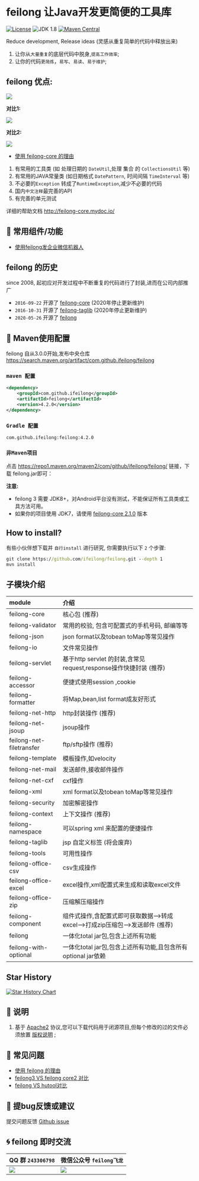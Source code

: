 feilong 让Java开发更简便的工具库
================

[![License](http://img.shields.io/:license-apache-blue.svg)](http://www.apache.org/licenses/LICENSE-2.0.html)
![JDK 1.8](https://img.shields.io/badge/JDK-1.8-green.svg "JDK 1.8")
[![Maven Central](https://img.shields.io/maven-central/v/com.github.ifeilong/feilong.svg?label=Maven%20Central)](https://search.maven.org/search?q=g:%22com.github.ifeilong%22%20AND%20a:%22feilong%22)

Reduce development, Release ideas (灵感从重复简单的代码中释放出来)

1. 让你从`大量重复`的底层代码中脱身,`提高工作效率`;
1. 让你的代码`更简炼`，`易写`、`易读`、`易于维护`;

## feilong 优点:

![](http://i.imgur.com/NCuo13D.png)

**对比1:**

![](http://i.imgur.com/rJnESSq.png)

**对比2:**

![](http://i.imgur.com/FG9ty3Q.png)

- [使用 feilong-core 的理由](https://github.com/ifeilong/feilong/wiki/Reasons-for-use-feilong-core)

1. 有常用的工具类 (如 处理日期的 `DateUtil`,处理 集合 的 `CollectionsUtil` 等)
1. 有常用的JAVA常量类 (如日期格式 `DatePattern`, 时间间隔 `TimeInterval` 等)
1. 不必要的`Exception` 转成了`RuntimeException`,减少不必要的代码
1. 国内`中文注释`最完善的API
1. 有完善的单元测试

详细的帮助文档 http://feilong-core.mydoc.io/


## :memo: 常用组件/功能

- [使用feilong发企业微信机器人](https://github.com/ifeilong/feilong/wiki/使用feilong发企业微信机器人)


## feilong 的历史

since 2008, 起初应对开发过程中不断重复的代码进行了封装,进而在公司内部推广

- `2016-09-22` 开源了 [feilong-core](https://www.oschina.net/p/feilong-core) (2020年停止更新维护)
- `2016-10-31` 开源了 [feilong-taglib](https://www.oschina.net/p/feilong-taglib) (2020年停止更新维护)
- `2020-05-26` 开源了 [feilong](https://www.oschina.net/p/feilong) 


## :dragon: Maven使用配置

feilong 自从3.0.0开始,发布中央仓库 https://search.maven.org/artifact/com.github.ifeilong/feilong

### `maven 配置` 

```XML
<dependency>
	<groupId>com.github.ifeilong</groupId>
	<artifactId>feilong</artifactId>
	<version>4.2.0</version>
</dependency>
```

### `Gradle 配置` 

```
com.github.ifeilong:feilong:4.2.0
```

### `非Maven项目`

点击 https://repo1.maven.org/maven2/com/github/ifeilong/feilong/ 链接，下载 feilong.jar即可：

**注意:**
- feilong 3 需要 JDK8+，对Android平台没有测试，不能保证所有工具类或工具方法可用。 
- 如果你的项目使用 JDK7，请使用 [feilong-core 2.1.0](https://github.com/ifeilong/feilong-core)  版本

## How to install?

有些小伙伴想下载并 `自行install` 进行研究, 你需要执行以下 `2` 个步骤:

```bat
git clone https://github.com/ifeilong/feilong.git --depth 1
mvn install
```
## 子模块介绍

module | 介绍
:----  | :---------
feilong-core |  核心包 (推荐)
feilong-validator |  常用的校验, 包含可配置式的手机号码, 邮编等等
feilong-json  | json format以及tobean toMap等常见操作
feilong-io | 文件常见操作 
feilong-servlet | 基于http servlet 的封装,含常见request,response操作快捷封装  (推荐)
feilong-accessor | 便捷式使用session ,cookie
feilong-formatter | 将Map,bean,list format成友好形式
feilong-net-http | http封装操作  (推荐)
feilong-net-jsoup | jsoup操作
feilong-net-filetransfer | ftp/sftp操作   (推荐)
feilong-template | 模板操作,如velocity
feilong-net-mail | 发送邮件,接收邮件操作
feilong-net-cxf | cxf操作
feilong-xml  | xml format以及tobean toMap等常见操作
feilong-security | 加密解密操作
feilong-context | 上下文操作  (推荐)
feilong-namespace | 可以spring xml 来配置的便捷操作
feilong-taglib | jsp 自定义标签 (将会废弃)
feilong-tools | 可用性操作
feilong-office-csv | csv生成操作
feilong-office-excel | excel操作,xml配置式来生成和读取excel文件
feilong-office-zip | 压缩解压缩操作
feilong-component  | 组件式操作,含配置式即可获取数据-->转成excel-->打成zip压缩包-->发送邮件   (推荐)
feilong | 一体化total jar包,包含上述所有功能
feilong-with-optional | 一体化total jar包,包含上述所有功能,且包含所有optional jar依赖

## Star History

[![Star History Chart](https://api.star-history.com/svg?repos=ifeilong/feilong&type=Timeline)](https://star-history.com/#ifeilong/feilong&Timeline)

## :memo: 说明

1. 基于 [Apache2](https://www.apache.org/licenses/LICENSE-2.0) 协议,您可以下载代码用于闭源项目,但每个修改的过的文件必须放置 [版权说明](https://github.com/ifeilong/feilong/blob/master/LICENSE) ;

## :memo: 常见问题

- [使用 feilong 的理由](https://github.com/ifeilong/feilong/wiki/Reasons-for-use-feilong-core)
- [feilong3 VS feilong core2 对比](https://github.com/ifeilong/feilong/wiki/feilong3%20VS%20feilong%20core2%20%E5%AF%B9%E6%AF%94)
- [feilong VS hutool对比](https://github.com/ifeilong/feilong/wiki/feilong%20VS%20hutool%E5%AF%B9%E6%AF%94)

## :panda_face: 提bug反馈或建议

提交问题反馈 [Github issue](https://github.com/ifeilong/feilong/issues)

## :cyclone: feilong 即时交流

|QQ 群 `243306798` | 微信公众号 `feilong飞龙`
|:---------|:---------
|![](http://i.imgur.com/cIfglCa.png)  |![](https://ifeilong.oss-cn-beijing.aliyuncs.com/%E6%89%AB%E7%A0%81_%E6%90%9C%E7%B4%A2%E8%81%94%E5%90%88%E4%BC%A0%E6%92%AD%E6%A0%B7%E5%BC%8F-%E6%A0%87%E5%87%86%E8%89%B2%E7%89%88.png)
